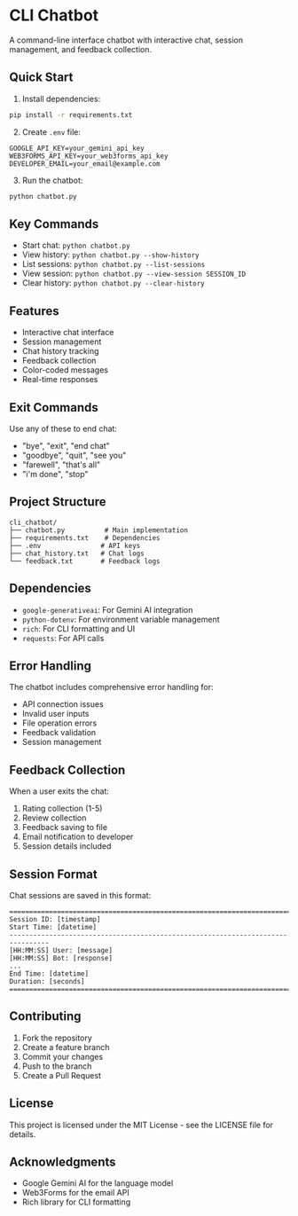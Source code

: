 # CLI Chatbot

A command-line interface chatbot with interactive chat, session management, and feedback collection.

## Quick Start

1. Install dependencies:
```bash
pip install -r requirements.txt
```

2. Create `.env` file:
```
GOOGLE_API_KEY=your_gemini_api_key
WEB3FORMS_API_KEY=your_web3forms_api_key
DEVELOPER_EMAIL=your_email@example.com
```

3. Run the chatbot:
```bash
python chatbot.py
```

## Key Commands

- Start chat: `python chatbot.py`
- View history: `python chatbot.py --show-history`
- List sessions: `python chatbot.py --list-sessions`
- View session: `python chatbot.py --view-session SESSION_ID`
- Clear history: `python chatbot.py --clear-history`

## Features

- Interactive chat interface
- Session management
- Chat history tracking
- Feedback collection
- Color-coded messages
- Real-time responses

## Exit Commands

Use any of these to end chat:
- "bye", "exit", "end chat"
- "goodbye", "quit", "see you"
- "farewell", "that's all"
- "i'm done", "stop"

## Project Structure

```
cli_chatbot/
├── chatbot.py          # Main implementation
├── requirements.txt    # Dependencies
├── .env               # API keys
├── chat_history.txt   # Chat logs
└── feedback.txt       # Feedback logs
```

## Dependencies

- `google-generativeai`: For Gemini AI integration
- `python-dotenv`: For environment variable management
- `rich`: For CLI formatting and UI
- `requests`: For API calls

## Error Handling

The chatbot includes comprehensive error handling for:
- API connection issues
- Invalid user inputs
- File operation errors
- Feedback validation
- Session management

## Feedback Collection

When a user exits the chat:
1. Rating collection (1-5)
2. Review collection
3. Feedback saving to file
4. Email notification to developer
5. Session details included

## Session Format

Chat sessions are saved in this format:
```
================================================================================
Session ID: [timestamp]
Start Time: [datetime]
--------------------------------------------------------------------------------
[HH:MM:SS] User: [message]
[HH:MM:SS] Bot: [response]
...
End Time: [datetime]
Duration: [seconds]
================================================================================
```

## Contributing

1. Fork the repository
2. Create a feature branch
3. Commit your changes
4. Push to the branch
5. Create a Pull Request

## License

This project is licensed under the MIT License - see the LICENSE file for details.

## Acknowledgments

- Google Gemini AI for the language model
- Web3Forms for the email API
- Rich library for CLI formatting 